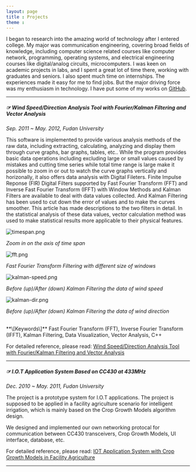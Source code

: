 ```yaml
---
layout: page
title : Projects
theme :
---
```


<div class="quote-description">
	I began to research into the amazing world of technology after I entered college. My major was communication engineering, covering broad fields of knowledge, including computer science related courses like computer network, programming, operating systems, and electrical engineering courses like digital/analog circuits, microcomputers. I was keen on academic projects in labs, and I spent a great lot of time there, working with graduates and seniors. I also spent much time on internships. The experiences made it easy for me to find jobs. But the major driving force was my enthusiasm in technology. I have put some of my works on <a href="https://github.com/dsposito" target="_blank">GitHub</a>.
</div>

--------------------------------------------------------------------------------------------

##### ☞  Wind Speed/Direction Analysis Tool with Fourier/Kalman Filtering and Vector Analysis

*Sep. 2011 ~ May. 2012, Fudan University*

This software is implemented to provide various analysis methods of the raw data, including extracting, calculating, analyzing and display them through curve graphs, bar graphs, tables, etc.. While the program provides basic data operations including excluding large or small values caused by mistakes and cutting time series while total time range is large make it possible to zoom in or out to watch the curve graphs vertically and horizonally, it also offers data analysis with Digital Fileters. Finite Impulse Reponse (FIR) Digital Filters supported by Fast Fourier Transform (FFT) and Inverse Fast Fourier Transform (IFFT) with Window Methods and Kalman Filters are available to deal with data values collected. And Kalman Filtering has been used to cut down the error of values and to make the curves smoother. This article has made descriptions to the two filters in detail. In the statistical analysis of these data values, vector calculation method was used to make statistical results more applicable to their physical features.

![timespan.png]({{BASE_PATH}}/images/projects/timespan.png)

*Zoom in on the axis of time span*

![fft.png]({{BASE_PATH}}/images/projects/fft.png)

*Fast Fourier Transform Filtering with different size of windows*
    
![kalman-speed.png]({{BASE_PATH}}/images/projects/kalman-speed.png)

*Before (up)/After (down) Kalman Filtering the data of wind speed*

![kalman-dir.png]({{BASE_PATH}}/images/projects/kalman-dir.png)

*Before (up)/After (down) Kalman Filtering the data of wind direction*

<br />
**\[Keywords\]**  Fast  Fourier  Transform  (FFT),  Inverse  Fourier Transform (IFFT), Kalman Filtering, Data Visualization, Vector Analysis, C++

For detailed reference, please read: [Wind Speed/Direction Analysis Tool with Fourier/Kalman Filtering and Vector Analysis]({{BASE_PATH}}/files/GraduationThesis.pdf)

--------------------------------------------------------------------------------------------

##### ☞  I.O.T Application System Based on CC430 at 433MHz

*Dec. 2010 ~ May. 2011, Fudan University*

The project is a prototype system for I.O.T applications. The project is supposed to be applied in a facility agriculture scenario for intelligent irrigation, which is mainly based on the Crop Growth Models algorithm design. 

We designed and implemented our own networking protocal for communication between CC430 transceivers, Crop Growth Models, UI interface, database, etc. 

For detailed reference, please read: [IOT Application System with Crop Growth Models in Facility Agriculture](http://ieeexplore.ieee.org/xpl/articleDetails.jsp?tp=&arnumber=6316590&searchWithin%3Dp_Authors%3A.QT.Xiangyu+Hu.QT.)

--------------------------------------------------------------------------------------------

